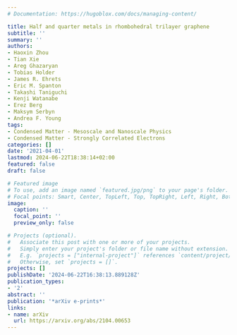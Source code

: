 ```yaml
---
# Documentation: https://hugoblox.com/docs/managing-content/

title: Half and quarter metals in rhombohedral trilayer graphene
subtitle: ''
summary: ''
authors:
- Haoxin Zhou
- Tian Xie
- Areg Ghazaryan
- Tobias Holder
- James R. Ehrets
- Eric M. Spanton
- Takashi Taniguchi
- Kenji Watanabe
- Erez Berg
- Maksym Serbyn
- Andrea F. Young
tags:
- Condensed Matter - Mesoscale and Nanoscale Physics
- Condensed Matter - Strongly Correlated Electrons
categories: []
date: '2021-04-01'
lastmod: 2024-06-22T18:38:14+02:00
featured: false
draft: false

# Featured image
# To use, add an image named `featured.jpg/png` to your page's folder.
# Focal points: Smart, Center, TopLeft, Top, TopRight, Left, Right, BottomLeft, Bottom, BottomRight.
image:
  caption: ''
  focal_point: ''
  preview_only: false

# Projects (optional).
#   Associate this post with one or more of your projects.
#   Simply enter your project's folder or file name without extension.
#   E.g. `projects = ["internal-project"]` references `content/project/deep-learning/index.md`.
#   Otherwise, set `projects = []`.
projects: []
publishDate: '2024-06-22T16:38:13.889128Z'
publication_types:
- '2'
abstract: ''
publication: '*arXiv e-prints*'
links:
- name: arXiv
  url: https://arxiv.org/abs/2104.00653
---
```

